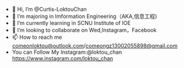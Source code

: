 - 👋 Hi, I’m @Curtis-LoktouChan
- 👀 I’m majoring in Imformation Engineering（AKA,信息工程)
- 🌱 I’m currently learning in SCNU Institute of IOE
- 💞️ I’m looking to collaborate on Wed,Instagram，Facebook
- 📫 How to reach me comeonloktou@outlook.com/comeongz13002055898@gmail.com
- You can Follow My Instagram:@loktou_chan    https://www.instagram.com/loktou_chan


<!---
Curtis-LoktouChan/Curtis-LoktouChan is a ✨ special ✨ repository because its `README.md` (this file) appears on your GitHub profile.
You can click the Preview link to take a look at your changes.
--->
